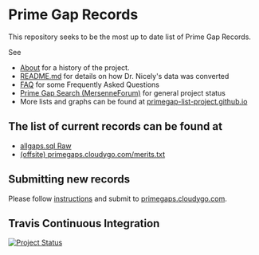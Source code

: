 # Prime Gap Records

This repository seeks to be the most up to date list of Prime Gap Records.

See
* [About](https://primegap-list-project.github.io/about/) for a history of the project.
* [README.md](README.md) for details on how Dr. Nicely's data was converted
* [FAQ](https://primegap-list-project.github.io/faq/) for some Frequently Asked Questions
* [Prime Gap Search (MersenneForum)](https://www.mersenneforum.org/forumdisplay.php?f=131) for general project status
* More lists and graphs can be found at [primegap-list-project.github.io](https://primegap-list-project.github.io/lists/merit-stats/)

## The list of current records can be found at

* [allgaps.sql Raw](https://raw.githubusercontent.com/primegap-list-project/prime-gap-list/server/allgaps.sql)
* [(offsite) primegaps.cloudygo.com/merits.txt](https://primegaps.cloudygo.com/merits.txt)

## Submitting new records

Please follow 
[instructions](https://www.mersenneforum.org/showpost.php?p=557778&postcount=137)
and submit to [primegaps.cloudygo.com](https://primegaps.cloudygo.com/).

## Travis Continuous Integration

[![Project Status](https://travis-ci.org/primegap-list-project/prime-gap-list.svg?branch=server)](https://travis-ci.org/primegap-list-project/prime-gap-list)
